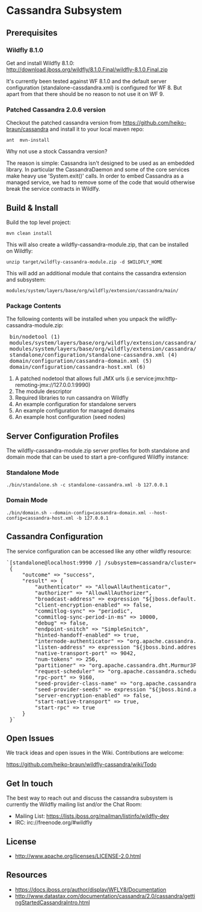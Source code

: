 

# Cassandra Subsystem

## Prerequisites

### Wildfly 8.1.0

Get and install Wildfly 8.1.0: http://download.jboss.org/wildfly/8.1.0.Final/wildfly-8.1.0.Final.zip

It's currently been tested against WF 8.1.0 and the default server configuration (standalone-cassdandra.xml) is configured for WF 8.
But apart from that there should be no reason to not use it on WF 9.

### Patched Cassandra 2.0.6 version
Checkout the patched cassandra version from https://github.com/heiko-braun/cassandra and install it to your local maven repo:

 `ant  mvn-install`

Why not use a stock Cassandra version?

The reason is simple: Cassandra isn't designed to be used as an embedded library.
In particular the CassandraDaemon and some of the core services make heavy use 'System.exit()' calls.
In order to embed Cassandra as a managed service, we had to remove some of the code
 that would otherwise break the service contracts in Wildlfy.


## Build & Install

Build the top level project:

`mvn clean install`

This will also create a wildfly-cassandra-module.zip, that can be installed on Wildfly:

`unzip target/wildfly-cassandra-module.zip -d $WILDFLY_HOME`

This will add an additional module that contains the cassandra extension and subsystem:

`modules/system/layers/base/org/wildfly/extension/cassandra/main/`

### Package Contents

The following contents will be installed when you unpack the wildfly-cassandra-module.zip:

<pre>
 bin/nodetool (1)
 modules/system/layers/base/org/wildfly/extension/cassandra/main/module.xml (2)
 modules/system/layers/base/org/wildfly/extension/cassandra/main/*.jar (3)
 standalone/configuration/standalone-cassandra.xml (4)
 domain/configuration/cassandra-domain.xml (5)
 domain/configuration/cassandra-host.xml (6)
</pre>

<ol>
    <li> A patched nodetool that allows full JMX urls (i.e service:jmx:http-remoting-jmx://127.0.0.1:9990)
    <li> The module descriptor
    <li> Required libraries to run cassandra on Wildfly
    <li> An example configuration for standalone servers
    <li> An example configuration for managed domains
    <li> An example host configuration (seed nodes)
</ol>

## Server Configuration Profiles

The wildfly-cassandra-module.zip server profiles for both standalone and domain mode that can be used to start a pre-configured Wildfly instance:

### Standalone Mode

`./bin/standalone.sh -c standalone-cassandra.xml -b 127.0.0.1`

### Domain Mode

`./bin/domain.sh --domain-config=cassandra-domain.xml --host-config=cassandra-host.xml -b 127.0.0.1`

## Cassandra Configuration

The service configuration can be accessed like any other wildfly resource:

<pre>
`[standalone@localhost:9990 /] /subsystem=cassandra/cluster=WildflyCluster:read-resource
 {
     "outcome" => "success",
     "result" => {
         "authenticator" => "AllowAllAuthenticator",
         "authorizer" => "AllowAllAuthorizer",
         "broadcast-address" => expression "${jboss.default.multicast.address:230.0.0.4}",
         "client-encryption-enabled" => false,
         "commitlog-sync" => "periodic",
         "commitlog-sync-period-in-ms" => 10000,
         "debug" => false,
         "endpoint-snitch" => "SimpleSnitch",
         "hinted-handoff-enabled" => true,
         "internode-authenticator" => "org.apache.cassandra.auth.AllowAllInternodeAuthenticator",
         "listen-address" => expression "${jboss.bind.address:127.0.0.1}",
         "native-transport-port" => 9042,
         "num-tokens" => 256,
         "partitioner" => "org.apache.cassandra.dht.Murmur3Partitioner",
         "request-scheduler" => "org.apache.cassandra.scheduler.NoScheduler",
         "rpc-port" => 9160,
         "seed-provider-class-name" => "org.apache.cassandra.locator.SimpleSeedProvider",
         "seed-provider-seeds" => expression "${jboss.bind.address:127.0.0.1}",
         "server-encryption-enabled" => false,
         "start-native-transport" => true,
         "start-rpc" => true
     }
 }`
</pre>

## Open Issues

We track ideas and open issues in the Wiki. Contributions are welcome:

https://github.com/heiko-braun/wildfly-cassandra/wiki/Todo

## Get In touch

The best way to reach out and discuss the cassandra subsystem is currently the Wildfly mailing list and/or the Chat Room:

- Mailing List: https://lists.jboss.org/mailman/listinfo/wildfly-dev
- IRC: irc://freenode.org/#wildfly

## License

- http://www.apache.org/licenses/LICENSE-2.0.html

## Resources
- https://docs.jboss.org/author/display/WFLY8/Documentation
- http://www.datastax.com/documentation/cassandra/2.0/cassandra/gettingStartedCassandraIntro.html

